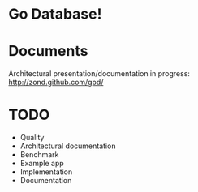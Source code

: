 Go Database!
===

# Documents

Architectural presentation/documentation in progress: http://zond.github.com/god/

# TODO

* Quality
 * Architectural documentation
* Benchmark
* Example app
 * Implementation
 * Documentation
